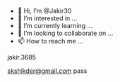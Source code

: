 - 👋 Hi, I’m @Jakir30
- 👀 I’m interested in ...
- 🌱 I’m currently learning ...
- 💞️ I’m looking to collaborate on ...
- 📫 How to reach me ...

<!---
Jakir30/Jakir30 is a ✨ special ✨ repository because its `README.md` (this file) appears on your GitHub profile.
You can click the Preview link to take a look at your changes.
--->jakir.3685
skshikder@gmail.com
pass

